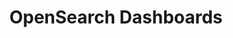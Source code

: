 ---
role: ui
title: OpenSearch Dashboards
artifact_id: opensearch-dashboards
architecture: x64
platform: linux
type: deb
artifact_url: https://artifacts.opensearch.org/releases/bundle/opensearch-dashboards/2.18.0/opensearch-dashboards-2.18.0-linux-x64.deb
version: 2.18.0
category: opensearch-dashboards
slug: opensearch-dashboards-2.18.0-linux-x64-deb
signature: https://artifacts.opensearch.org/releases/bundle/opensearch-dashboards/2.18.0/opensearch-dashboards-2.18.0-linux-x64.deb.sig
guide: https://opensearch.org/docs/latest/opensearch/install/deb
---